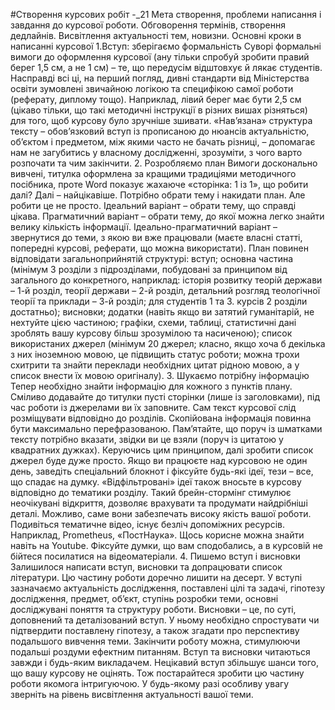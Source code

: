 #Створення курсових робіт -_21
Мета створення, проблеми написання і завдання до курсової роботи. 
Обговорення термінів, створення дедлайнів. Висвітлення актуальності тем, новизни. 
Основні кроки в написанні курсової
1.Вступ: зберігаємо формальність
Суворі формальні вимоги до оформлення курсової (ану тільки спробуй зробити правий берег 1,5 см, а не 1 см) – те, що передусім відштовхує й лякає студентів. Насправді всі ці, на перший погляд, дивні стандарти від Міністерства освіти зумовлені звичайною логікою та специфікою самої роботи (реферату, диплому тощо). Наприклад, лівий берег має бути 2,5 см (цікаво тільки, що такі методичні інструкції в різних вишах різняться) для того, щоб курсову було зручніше зшивати. «Нав’язана» структура тексту – обов’язковий вступ із прописаною до нюансів актуальністю, об’єктом і предметом, між якими часто не бачать різниці, – допомагає нам не загубитись у власному дослідженні, зрозуміти, з чого варто розпочати та чим закінчити.
2. Розробляємо план
Вимоги досконально вивчені, титулка оформлена за кращими традиціями методичного посібника, проте Word показує жахаюче «сторінка: 1 із 1», що робити далі?
Далі – найцікавіше. Потрібно обрати тему і накидати план. Але робити це не просто. Ідеальний варіант – обрати тему, що справді цікава. Прагматичний варіант – обрати тему, до якої можна легко знайти велику кількість інформації. Ідеально-прагматичний варіант – звернутися до теми, з якою ви вже працювали (маєте власні статті, попередні курсові, реферати, що можна використати).
План повинен відповідати загальноприйнятій структурі:
вступ;
основна частина (мінімум 3 розділи з підрозділами, побудовані за принципом від загального до конкретного, наприклад: історія розвитку теорій держави – 1-й розділ, теорії держави – 2-й розділ, детальний розгляд теологічної теорії та приклади – 3-й розділ; для студентів 1 та 3. курсів 2 розділи достатньо);
висновки;
додатки (навіть якщо ви затятий гуманітарій, не нехтуйте цією частиною; графіки, схеми, таблиці, статистичні дані зроблять вашу курсову більш зрозумілою та насиченою);
список використаних джерел (мінімум 20 джерел; класно, якщо хоча б декілька з них іноземною мовою, це підвищить статус роботи; можна трохи схитрити та знайти переклади необхідних цитат рідною мовою, а у список внести їх мовою оригіналу).
3. Шукаємо потрібну інформацію
Тепер необхідно знайти інформацію для кожного з пунктів плану. Сміливо додавайте до титулки пусті сторінки (лише із заголовками), під час роботи із джерелами ви їх заповните. Сам текст курсової слід розміщувати відповідно до розділів. Скопійована інформація повинна бути максимально перефразованою. Пам’ятайте, що поруч із шматками тексту потрібно вказати, звідки ви це взяли (поруч із цитатою у квадратних дужках). Керуючись цим принципом, далі зробити список джерел буде дуже просто.
Якщо ви працюєте над курсовою не один день, заведіть спеціальний блокнот і фіксуйте будь-які ідеї, тези – все, що спадає на думку. «Відфільтровані» ідеї також вносьте в курсову відповідно до тематики розділу. Такий брейн-стормінг стимулює неочікувані відкриття, дозволяє врахувати та продумати найдрібніші деталі. Можливо, саме вони забезпечать високу якість вашої роботи. Подивіться тематичне відео, існує безліч допоміжних ресурсів. Наприклад, Prometheus, «ПостНаука». Щось корисне можна знайти навіть на Youtube. Фіксуйте думки, що вам сподобались, а в курсовій не бійтеся посилатися на відеоматеріали.
4. Пишемо вступ і висновки
Залишилося написати вступ, висновки та допрацювати список літератури. Цю частину роботи доречно лишити на десерт. У вступі зазначаємо актуальність дослідження, поставлені цілі та задачі, гіпотезу дослідження, предмет, об’єкт, ступінь розробки теми, основні досліджувані поняття та структуру роботи.
Висновки – це, по суті, доповнений та деталізований вступ. У ньому необхідно спростувати чи підтвердити поставлену гіпотезу, а також згадати про перспективу подальшого вивчення теми. Закінчити роботу можна, стимулюючи подальші роздуми ефектним питанням.
Вступ та висновки читаються завжди і будь-яким викладачем. Нецікавий вступ збільшує шанси того, що вашу курсову не оцінять. Тож постарайтеся зробити цю частину роботи якомога інтригуючою. У будь-якому разі особливу увагу зверніть на рівень висвітлення актуальності вашої теми.
